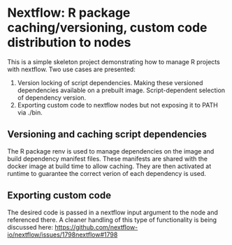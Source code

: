 # Nextflow: R package caching/versioning, custom code distribution to nodes

This is a simple skeleton project demonstrating how to manage R projects with nextflow.  Two use cases are presented:

1. Version locking of script dependencies.  Making these versioned dependencies available on a prebuilt image. Script-dependent selection of dependency version.
2. Exporting custom code to nextflow nodes but not exposing it to PATH via ./bin.

## Versioning and caching script dependencies
The R package renv is used to manage dependencies on the image and build dependency manifest files. These manifests are shared with the docker image at build time to allow caching.  They are then activated at runtime to guarantee the correct verion of each dependency is used.

## Exporting custom code
The desired code is passed in a nextflow input argument to the node and referenced there.  A cleaner handling of this type of functionality is being discussed here: https://github.com/nextflow-io/nextflow/issues/1798nextflow#1798